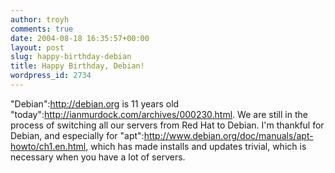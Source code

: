 ```yaml
---
author: troyh
comments: true
date: 2004-08-18 16:35:57+00:00
layout: post
slug: happy-birthday-debian
title: Happy Birthday, Debian!
wordpress_id: 2734
---
```


"Debian":http://debian.org is 11 years old "today":http://ianmurdock.com/archives/000230.html. We are still in the process of switching all our servers from Red Hat to Debian. I'm thankful for Debian, and especially for "apt":http://www.debian.org/doc/manuals/apt-howto/ch1.en.html, which has made installs and updates trivial, which is necessary when you have a lot of servers.
